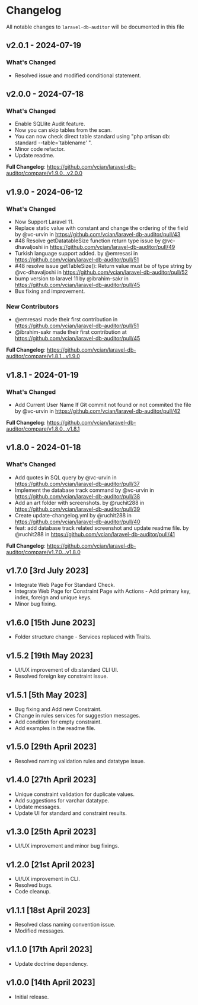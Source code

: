 # Changelog

All notable changes to `laravel-db-auditor` will be documented in this file

## v2.0.1 - 2024-07-19

### What's Changed

* Resolved issue and modified conditional statement.

## v2.0.0 - 2024-07-18

### What's Changed

* Enable SQLlite Audit feature.
* Now you can skip tables from the scan.
* You can now check direct table standard using "php artisan db: standard --table='tablename' ".
* Minor code refactor.
* Update readme.

**Full Changelog**: https://github.com/vcian/laravel-db-auditor/compare/v1.9.0...v2.0.0

## v1.9.0 - 2024-06-12

### What's Changed

* Now Support Laravel 11.
* Replace static value with constant and change the ordering of the field by @vc-urvin in https://github.com/vcian/laravel-db-auditor/pull/43
* #48 Resolve getDatatableSize function return type issue by @vc-dhavaljoshi in https://github.com/vcian/laravel-db-auditor/pull/49
* Turkish language support added. by @emresasi in https://github.com/vcian/laravel-db-auditor/pull/51
* #48 resolve issue getTableSize(): Return value must be of type string by @vc-dhavaljoshi in https://github.com/vcian/laravel-db-auditor/pull/52
* bump version to laravel 11 by @ibrahim-sakr in https://github.com/vcian/laravel-db-auditor/pull/45
* Bux fixing and improvement.

### New Contributors

* @emresasi made their first contribution in https://github.com/vcian/laravel-db-auditor/pull/51
* @ibrahim-sakr made their first contribution at https://github.com/vcian/laravel-db-auditor/pull/45

**Full Changelog**: https://github.com/vcian/laravel-db-auditor/compare/v1.8.1...v1.9.0

## v1.8.1 - 2024-01-19

### What's Changed

* Add Current User Name If Git commit not found or not commited the file by @vc-urvin in https://github.com/vcian/laravel-db-auditor/pull/42

**Full Changelog**: https://github.com/vcian/laravel-db-auditor/compare/v1.8.0...v1.8.1

## v1.8.0 - 2024-01-18

### What's Changed

* Add quotes in SQL query by @vc-urvin in https://github.com/vcian/laravel-db-auditor/pull/37
* Implement the database track command by @vc-urvin in https://github.com/vcian/laravel-db-auditor/pull/38
* Add an art folder with screenshots. by @ruchit288 in https://github.com/vcian/laravel-db-auditor/pull/39
* Create update-changelog.yml by @ruchit288 in https://github.com/vcian/laravel-db-auditor/pull/40
* feat: add database track related screenshot and update readme file. by @ruchit288 in https://github.com/vcian/laravel-db-auditor/pull/41

**Full Changelog**: https://github.com/vcian/laravel-db-auditor/compare/v1.7.0...v1.8.0

## v1.7.0 [3rd July 2023]

- Integrate Web Page For Standard Check.
- Integrate Web Page for Constraint Page with Actions - Add primary key, index, foreign and unique keys.
- Minor bug fixing.

## v1.6.0 [15th June 2023]

- Folder structure change - Services replaced with Traits.

## v1.5.2 [19th May 2023]

- UI/UX improvement of db:standard CLI UI.
- Resolved foreign key constraint issue.

## v1.5.1 [5th May 2023]

- Bug fixing and Add new Constraint.
- Change in rules services for suggestion messages.
- Add condition for empty constraint.
- Add examples in the readme file.

## v1.5.0 [29th April 2023]

- Resolved naming validation rules and datatype issue.

## v1.4.0 [27th April 2023]

- Unique constraint validation for duplicate values.
- Add suggestions for varchar datatype.
- Update messages.
- Update UI for standard and constraint results.

## v1.3.0 [25th April 2023]

- UI/UX improvement and minor bug fixings.

## v1.2.0 [21st April 2023]

- UI/UX improvement in CLI.
- Resolved bugs.
- Code cleanup.

## v1.1.1 [18st April 2023]

- Resolved class naming convention issue.
- Modified messages.

## v1.1.0 [17th April 2023]

- Update doctrine dependency.

## v1.0.0 [14th April 2023]

- Initial release.
